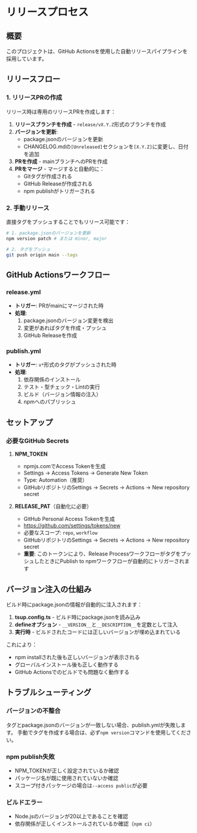 # リリースプロセス

## 概要
このプロジェクトは、GitHub Actionsを使用した自動リリースパイプラインを採用しています。

## リリースフロー

### 1. リリースPRの作成

リリース時は専用のリリースPRを作成します：

1. **リリースブランチを作成** - `release/vX.Y.Z`形式のブランチを作成
2. **バージョンを更新**:
   - package.jsonのバージョンを更新
   - CHANGELOG.mdの`[Unreleased]`セクションを`[X.Y.Z]`に変更し、日付を追加
3. **PRを作成** - mainブランチへのPRを作成
4. **PRをマージ** - マージすると自動的に：
   - Gitタグが作成される
   - GitHub Releaseが作成される
   - npm publishがトリガーされる

### 2. 手動リリース

直接タグをプッシュすることでもリリース可能です：

```bash
# 1. package.jsonのバージョンを更新
npm version patch # または minor, major

# 2. タグをプッシュ
git push origin main --tags
```

## GitHub Actionsワークフロー

### release.yml
- **トリガー**: PRがmainにマージされた時
- **処理**:
  1. package.jsonのバージョン変更を検出
  2. 変更があればタグを作成・プッシュ
  3. GitHub Releaseを作成

### publish.yml
- **トリガー**: `v*`形式のタグがプッシュされた時
- **処理**:
  1. 依存関係のインストール
  2. テスト・型チェック・Lintの実行
  3. ビルド（バージョン情報の注入）
  4. npmへのパブリッシュ

## セットアップ

### 必要なGitHub Secrets

1. **NPM_TOKEN**
   - npmjs.comでAccess Tokenを生成
   - Settings → Access Tokens → Generate New Token
   - Type: Automation（推奨）
   - GitHubリポジトリのSettings → Secrets → Actions → New repository secret

2. **RELEASE_PAT**（自動化に必要）
   - GitHub Personal Access Tokenを生成
   - https://github.com/settings/tokens/new
   - 必要なスコープ: `repo`, `workflow`
   - GitHubリポジトリのSettings → Secrets → Actions → New repository secret
   - **重要**: このトークンにより、Release ProcessワークフローがタグをプッシュしたときにPublish to npmワークフローが自動的にトリガーされます


## バージョン注入の仕組み

ビルド時にpackage.jsonの情報が自動的に注入されます：

1. **tsup.config.ts** - ビルド時にpackage.jsonを読み込み
2. **defineオプション** - `__VERSION__`と`__DESCRIPTION__`を定数として注入
3. **実行時** - ビルドされたコードには正しいバージョンが埋め込まれている

これにより：
- npm installされた後も正しいバージョンが表示される
- グローバルインストール後も正しく動作する
- GitHub Actionsでのビルドでも問題なく動作する

## トラブルシューティング

### バージョンの不整合
タグとpackage.jsonのバージョンが一致しない場合、publish.ymlが失敗します。
手動でタグを作成する場合は、必ず`npm version`コマンドを使用してください。

### npm publish失敗
- NPM_TOKENが正しく設定されているか確認
- パッケージ名が既に使用されていないか確認
- スコープ付きパッケージの場合は`--access public`が必要

### ビルドエラー
- Node.jsのバージョンが20以上であることを確認
- 依存関係が正しくインストールされているか確認（`npm ci`）